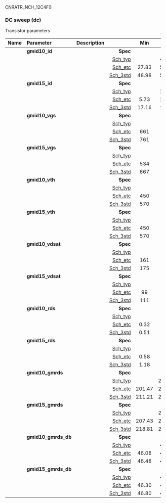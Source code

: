 CNRATR_NCH_12C4F0

### DC sweep (dc)

Transistor parameters



|**Name**|**Parameter**|**Description**| |**Min**|**Typ**|**Max**| Unit|
|:---|:---|:---|---:|:---:|:---:|:---:| ---:|
||**gmid10\_id** | | **Spec**  |  | **0.00** |  | **uA** |
| | | |<a href='results/dc_Sch_typical.html'>Sch_typ</a>| | 49.95 |  | |
| | | |<a href='results/dc_Sch_etc.html'>Sch_etc</a>|27.83 | 50.25 | 70.80 | |
| | | |<a href='results/dc_Sch_mc.html'>Sch_3std</a>|48.98 | 50.08 | 51.17 | |
||**gmid15\_id** | | **Spec**  |  | **0.00** |  | **uA** |
| | | |<a href='results/dc_Sch_typical.html'>Sch_typ</a>| | 17.60 |  | |
| | | |<a href='results/dc_Sch_etc.html'>Sch_etc</a>|5.73 | 17.46 | 29.95 | |
| | | |<a href='results/dc_Sch_mc.html'>Sch_3std</a>|17.16 | 17.65 | 18.14 | |
||**gmid10\_vgs** | | **Spec**  |  | **0** |  | **mV** |
| | | |<a href='results/dc_Sch_typical.html'>Sch_typ</a>| | 764 |  | |
| | | |<a href='results/dc_Sch_etc.html'>Sch_etc</a>|661 | 751 | 847 | |
| | | |<a href='results/dc_Sch_mc.html'>Sch_3std</a>|761 | 764 | 767 | |
||**gmid15\_vgs** | | **Spec**  |  | **0** |  | **mV** |
| | | |<a href='results/dc_Sch_typical.html'>Sch_typ</a>| | 671 |  | |
| | | |<a href='results/dc_Sch_etc.html'>Sch_etc</a>|534 | 645 | 765 | |
| | | |<a href='results/dc_Sch_mc.html'>Sch_3std</a>|667 | 671 | 676 | |
||**gmid10\_vth** | | **Spec**  |  | **0** |  | **mV** |
| | | |<a href='results/dc_Sch_typical.html'>Sch_typ</a>| | 572 |  | |
| | | |<a href='results/dc_Sch_etc.html'>Sch_etc</a>|450 | 557 | 664 | |
| | | |<a href='results/dc_Sch_mc.html'>Sch_3std</a>|570 | 572 | 574 | |
||**gmid15\_vth** | | **Spec**  |  | **0** |  | **mV** |
| | | |<a href='results/dc_Sch_typical.html'>Sch_typ</a>| | 572 |  | |
| | | |<a href='results/dc_Sch_etc.html'>Sch_etc</a>|450 | 557 | 664 | |
| | | |<a href='results/dc_Sch_mc.html'>Sch_3std</a>|570 | 572 | 574 | |
||**gmid10\_vdsat** | | **Spec**  |  | **0** |  | **mV** |
| | | |<a href='results/dc_Sch_typical.html'>Sch_typ</a>| | 177 |  | |
| | | |<a href='results/dc_Sch_etc.html'>Sch_etc</a>|161 | 173 | 191 | |
| | | |<a href='results/dc_Sch_mc.html'>Sch_3std</a>|175 | 177 | 179 | |
||**gmid15\_vdsat** | | **Spec**  |  | **0** |  | **mV** |
| | | |<a href='results/dc_Sch_typical.html'>Sch_typ</a>| | 112 |  | |
| | | |<a href='results/dc_Sch_etc.html'>Sch_etc</a>|99 | 107 | 109 | |
| | | |<a href='results/dc_Sch_mc.html'>Sch_3std</a>|111 | 113 | 114 | |
||**gmid10\_rds** | | **Spec**  |  | **0.00** |  | **MOhm** |
| | | |<a href='results/dc_Sch_typical.html'>Sch_typ</a>| | 0.52 |  | |
| | | |<a href='results/dc_Sch_etc.html'>Sch_etc</a>|0.32 | 0.56 | 0.87 | |
| | | |<a href='results/dc_Sch_mc.html'>Sch_3std</a>|0.51 | 0.51 | 0.52 | |
||**gmid15\_rds** | | **Spec**  |  | **0.00** |  | **MOhm** |
| | | |<a href='results/dc_Sch_typical.html'>Sch_typ</a>| | 1.23 |  | |
| | | |<a href='results/dc_Sch_etc.html'>Sch_etc</a>|0.58 | 1.60 | 3.41 | |
| | | |<a href='results/dc_Sch_mc.html'>Sch_3std</a>|1.18 | 1.22 | 1.26 | |
||**gmid10\_gmrds** | | **Spec**  |  | **0.00** |  | **V** |
| | | |<a href='results/dc_Sch_typical.html'>Sch_typ</a>| | 212.63 |  | |
| | | |<a href='results/dc_Sch_etc.html'>Sch_etc</a>|201.47 | 214.51 | 231.99 | |
| | | |<a href='results/dc_Sch_mc.html'>Sch_3std</a>|211.21 | 212.84 | 214.47 | |
||**gmid15\_gmrds** | | **Spec**  |  | **0.00** |  | **V** |
| | | |<a href='results/dc_Sch_typical.html'>Sch_typ</a>| | 221.66 |  | |
| | | |<a href='results/dc_Sch_etc.html'>Sch_etc</a>|207.43 | 213.18 | 221.66 | |
| | | |<a href='results/dc_Sch_mc.html'>Sch_3std</a>|218.81 | 222.07 | 225.34 | |
||**gmid10\_gmrds\_db** | | **Spec**  |  | **0.00** |  | **dB** |
| | | |<a href='results/dc_Sch_typical.html'>Sch_typ</a>| | 46.54 |  | |
| | | |<a href='results/dc_Sch_etc.html'>Sch_etc</a>|46.08 | 46.62 | 47.31 | |
| | | |<a href='results/dc_Sch_mc.html'>Sch_3std</a>|46.48 | 46.55 | 46.62 | |
||**gmid15\_gmrds\_db** | | **Spec**  |  | **0.00** |  | **dB** |
| | | |<a href='results/dc_Sch_typical.html'>Sch_typ</a>| | 46.91 |  | |
| | | |<a href='results/dc_Sch_etc.html'>Sch_etc</a>|46.30 | 46.56 | 46.91 | |
| | | |<a href='results/dc_Sch_mc.html'>Sch_3std</a>|46.80 | 46.92 | 47.05 | |


